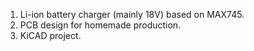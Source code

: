 1. Li-ion battery charger (mainly 18V) based on MAX745. 
2. PCB design for homemade production. 
3. KiCAD project.